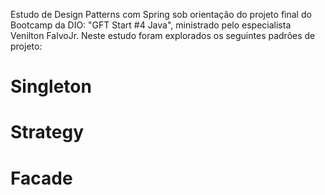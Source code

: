 Estudo de Design Patterns com Spring sob orientação do projeto final do Bootcamp da DIO: "GFT Start #4 Java", ministrado pelo especialista Venilton FalvoJr.
Neste estudo foram explorados os seguintes padrões de projeto:

# Singleton
# Strategy
# Facade


